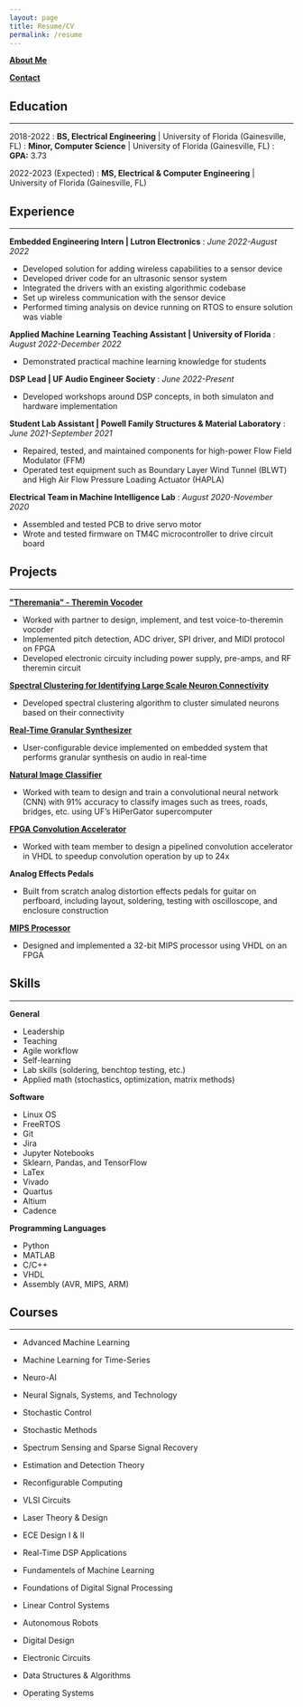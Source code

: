 ```yaml
---
layout: page
title: Resume/CV
permalink: /resume
---
```


[**About Me**](https://jcornell616.github.io/about.html)

[**Contact**](https://jcornell616.github.io/contact.html)

## Education
------------

2018-2022
:   **BS, Electrical Engineering**	\| University of Florida (Gainesville, FL)
:	**Minor, Computer Science**		\| University of Florida (Gainesville, FL)
:	**GPA:** 3.73

2022-2023 (Expected)
:   **MS, Electrical & Computer Engineering** \| University of Florida (Gainesville, FL)


## Experience
-------------

**Embedded Engineering Intern | Lutron Electronics**
:   *June 2022-August 2022*

- Developed solution for adding wireless capabilities to a sensor device
- Developed driver code for an ultrasonic sensor system
- Integrated the drivers with an existing algorithmic codebase
- Set up wireless communication with the sensor device
- Performed timing analysis on device running on RTOS to ensure solution was viable

**Applied Machine Learning Teaching Assistant | University of Florida**
:   *August 2022-December 2022*

- Demonstrated practical machine learning knowledge for students

**DSP Lead | UF Audio Engineer Society**
:   *June 2022-Present*

- Developed workshops around DSP concepts, in both simulaton and hardware implementation

**Student Lab Assistant | Powell Family Structures & Material Laboratory**
:   *June 2021-September 2021*

- Repaired, tested, and maintained components for high-power Flow Field Modulator (FFM)
- Operated test equipment such as Boundary Layer Wind Tunnel (BLWT) and High Air Flow Pressure Loading Actuator (HAPLA)

**Electrical Team in Machine Intelligence Lab**
:	*August 2020-November 2020*

- Assembled and tested PCB to drive servo motor
- Wrote and tested firmware on TM4C microcontroller to drive circuit board


## Projects
-----------

[**"Theremania" - Theremin Vocoder**](https://github.com/jcornell616/Theremax)

- Worked with partner to design, implement, and test voice-to-theremin vocoder
- Implemented pitch detection, ADC driver, SPI driver, and MIDI protocol on FPGA
- Developed electronic circuity including power supply, pre-amps, and RF theremin circuit

[**Spectral Clustering for Identifying Large Scale Neuron Connectivity**](https://github.com/jcornell616/spectral-clustering-for-identifying-large-scale-neuron-connectivity)

- Developed spectral clustering algorithm to cluster simulated neurons based on their connectivity

[**Real-Time Granular Synthesizer**](https://github.com/jcornell616/Real-Time-Granular-Synthesizer)

- User-configurable device implemented on embedded system that performs granular synthesis on audio in real-time

[**Natural Image Classifier**](https://github.com/jcornell616/Real-Time-Granular-Synthesizer)

- Worked with team to design and train a convolutional neural network (CNN) with 91% accuracy to classify images such as trees, roads, bridges, etc.
using UF’s HiPerGator supercomputer

[**FPGA Convolution Accelerator**](https://github.com/jcornell616/reconfigurable-computing/tree/main/FinalProject)
	 	 	 
- Worked with team member to design a pipelined convolution accelerator in VHDL to speedup convolution operation by up to 24x

**Analog Effects Pedals**

- Built from scratch analog distortion effects pedals for guitar on perfboard, including layout, soldering, testing with oscilloscope, and enclosure construction

[**MIPS Processor**](https://github.com/jcornell616/MIPS-Processor)
	 	 	 	 
- Designed and implemented a 32-bit MIPS processor using VHDL on an FPGA


## Skills
---------

**General**

* Leadership
* Teaching
* Agile workflow
* Self-learning
* Lab skills (soldering, benchtop testing, etc.)
* Applied math (stochastics, optimization, matrix methods)

**Software**

* Linux OS
* FreeRTOS
* Git
* Jira
* Jupyter Notebooks
* Sklearn, Pandas, and TensorFlow
* LaTex
* Vivado
* Quartus
* Altium
* Cadence

**Programming Languages**

* Python
* MATLAB
* C/C++
* VHDL
* Assembly (AVR, MIPS, ARM)


## Courses
----------

* Advanced Machine Learning

* Machine Learning for Time-Series

* Neuro-AI

* Neural Signals, Systems, and Technology

* Stochastic Control

* Stochastic Methods

* Spectrum Sensing and Sparse Signal Recovery

* Estimation and Detection Theory

* Reconfigurable Computing

* VLSI Circuits

* Laser Theory & Design

* ECE Design I & II

* Real-Time DSP Applications

* Fundamentels of Machine Learning

* Foundations of Digital Signal Processing

* Linear Control Systems

* Autonomous Robots

* Digital Design

* Electronic Circuits

* Data Structures & Algorithms

* Operating Systems